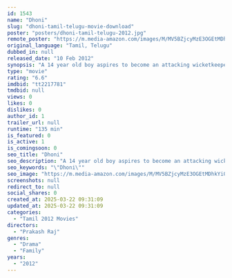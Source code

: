 ```yaml
---
id: 1543
name: "Dhoni"
slug: "dhoni-tamil-telugu-movie-download"
poster: "posters/dhoni-tamil-telugu-2012.jpg"
remote_poster: "https://m.media-amazon.com/images/M/MV5BZjcyMzE3OGEtMDhkYi00OGZmLWE5MGMtNDYwNTc1MGY5MDJiXkEyXkFqcGc@._V1_SX300.jpg"
original_language: "Tamil, Telugu"
dubbed_in: null
released_date: "10 Feb 2012"
synopsis: "A 14 year old boy aspires to become an attacking wicketkeeper-batsman, where his father wants his son to become a MBA graduate."
type: "movie"
rating: "6.6"
imdbid: "tt2217781"
tmdbid: null
views: 0
likes: 0
dislikes: 0
author_id: 1
trailer_url: null
runtime: "135 min"
is_featured: 0
is_active: 1
is_comingsoon: 0
seo_title: "Dhoni"
seo_description: "A 14 year old boy aspires to become an attacking wicketkeeper-batsman, where his father wants his son to become a MBA graduate."
seo_keywords: "\"Dhoni\""
seo_image: "https://m.media-amazon.com/images/M/MV5BZjcyMzE3OGEtMDhkYi00OGZmLWE5MGMtNDYwNTc1MGY5MDJiXkEyXkFqcGc@._V1_SX300.jpg"
screenshots: null
redirect_to: null
social_shares: 0
created_at: 2025-03-22 09:31:09
updated_at: 2025-03-22 09:31:09
categories:
  - "Tamil 2012 Movies"
directors:
  - "Prakash Raj"
genres:
  - "Drama"
  - "Family"
years:
  - "2012"
---
```

